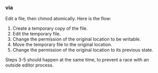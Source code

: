 ### via

Edit a file, then chmod atomically. Here is the flow:

1. Create a temporary copy of the file.
2. Edit the temporary file.
3. Change the permission of the original location to be writable.
4. Move the temporary file to the original location.
5. Change the permission of the original location to its previous state.

Steps 3-5 should happen at the same time, to prevent a race with an outside
editor process.

